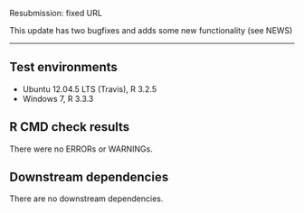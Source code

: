 Resubmission: fixed URL

This update has two bugfixes and adds some new functionality (see NEWS)

---

## Test environments
* Ubuntu 12.04.5 LTS (Travis), R 3.2.5
* Windows 7, R 3.3.3

## R CMD check results

There were no ERRORs or WARNINGs. 

## Downstream dependencies

There are no downstream dependencies.